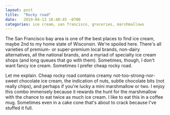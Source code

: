 ```yaml
---
layout: post
title:  "Rocky road"
date:   2019-04-13 16:40:45 -0700
categories: ice cream, san francisco, groceries, marshmallows
---
```


The San Francisco bay area is one of the best places to find ice cream, maybe 2nd to my home state of Wisconsin. We're spoiled here. There's all varieties of premium- or super-premium local brands, non-dairy alternatives, all the national brands, and a myriad of specialty ice cream shops (and long queues that go with them). Sometimes, though, I don't want fancy ice cream. Sometimes I prefer cheap rocky road.

Let me explain. Cheap rocky road contains creamy not-too-strong-nor-sweet chocolate ice cream, the indication of nuts, subtle chocolate bits (not really chips), and perhaps if you're lucky a mini marshmallow or two. I enjoy this combo immensely because it rewards the hunt for the marshmallow with the chance to eat twice as much ice cream. I like to eat this in a coffee mug. Sometimes even in a cake cone that's about to crack because I've stuffed it full.
